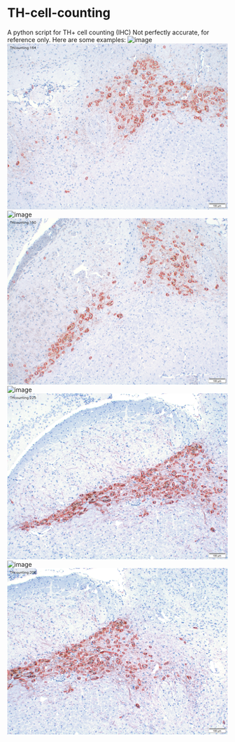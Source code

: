 # TH-cell-counting
A python script for TH+ cell counting (IHC)
Not perfectly accurate, for reference only.
Here are some examples:
![image](https://github.com/TYLeavome/TH-cell-counting/blob/main/Examples/Original%201.jpg)
![image](https://github.com/TYLeavome/TH-cell-counting/blob/main/Examples/Output%201.jpg)
![image](https://github.com/TYLeavome/TH-cell-counting/blob/main/Examples/Original%202.jpg)
![image](https://github.com/TYLeavome/TH-cell-counting/blob/main/Examples/Output%202.jpg)
![image](https://github.com/TYLeavome/TH-cell-counting/blob/main/Examples/Original%203.jpg)
![image](https://github.com/TYLeavome/TH-cell-counting/blob/main/Examples/Output%203.jpg)
![image](https://github.com/TYLeavome/TH-cell-counting/blob/main/Examples/Original%204.jpg)
![image](https://github.com/TYLeavome/TH-cell-counting/blob/main/Examples/Output%204.jpg)
